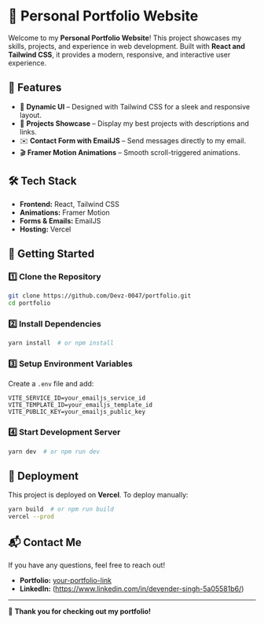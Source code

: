 # 🚀 Personal Portfolio Website

Welcome to my **Personal Portfolio Website**! This project showcases my skills, projects, and experience in web development. Built with **React and Tailwind CSS**, it provides a modern, responsive, and interactive user experience.

## 📌 Features

- 🌟 **Dynamic UI** – Designed with Tailwind CSS for a sleek and responsive layout.
- 📂 **Projects Showcase** – Display my best projects with descriptions and links.
- ✉️ **Contact Form with EmailJS** – Send messages directly to my email.
- 🎬 **Framer Motion Animations** – Smooth scroll-triggered animations.

## 🛠️ Tech Stack

- **Frontend:** React, Tailwind CSS
- **Animations:** Framer Motion
- **Forms & Emails:** EmailJS
- **Hosting:** Vercel

## 🚀 Getting Started

### 1️⃣ Clone the Repository

```sh
git clone https://github.com/Devz-0047/portfolio.git
cd portfolio
```

### 2️⃣ Install Dependencies

```sh
yarn install  # or npm install
```

### 3️⃣ Setup Environment Variables

Create a `.env` file and add:

```env
VITE_SERVICE_ID=your_emailjs_service_id
VITE_TEMPLATE_ID=your_emailjs_template_id
VITE_PUBLIC_KEY=your_emailjs_public_key
```

### 4️⃣ Start Development Server

```sh
yarn dev  # or npm run dev
```

## 🚀 Deployment

This project is deployed on **Vercel**.
To deploy manually:

```sh
yarn build  # or npm run build
vercel --prod
```

## 📬 Contact Me

If you have any questions, feel free to reach out!

- **Portfolio:** [your-portfolio-link](https://your-portfolio-link)
- **LinkedIn:** (https://www.linkedin.com/in/devender-singh-5a05581b6/)

---

💙 **Thank you for checking out my portfolio!**
